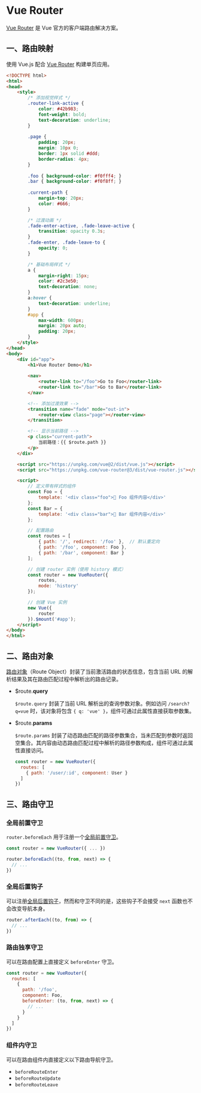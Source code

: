 # Vue Router

[Vue Router](https://router.vuejs.org/zh/) 是 Vue 官方的客户端路由解决方案。

## 一、路由映射

使用 Vue.js 配合 [Vue Router](https://v3.router.vuejs.org/zh/guide/) 构建单页应用。

```html
<!DOCTYPE html>
<html>
<head>
    <style>
        /* 添加视觉样式 */
        .router-link-active {
            color: #42b983;
            font-weight: bold;
            text-decoration: underline;
        }
        
        .page {
            padding: 20px;
            margin: 10px 0;
            border: 1px solid #ddd;
            border-radius: 4px;
        }
        
        .foo { background-color: #f0fff4; }
        .bar { background-color: #f0f8ff; }
        
        .current-path {
            margin-top: 20px;
            color: #666;
        }

        /* 过渡动画 */
        .fade-enter-active, .fade-leave-active {
            transition: opacity 0.3s;
        }
        .fade-enter, .fade-leave-to {
            opacity: 0;
        }

        /* 基础布局样式 */
        a {
            margin-right: 15px;
            color: #2c3e50;
            text-decoration: none;
        }
        a:hover {
            text-decoration: underline;
        }
        #app {
            max-width: 600px;
            margin: 20px auto;
            padding: 20px;
        }
    </style>
</head>
<body>
    <div id="app">
        <h1>Vue Router Demo</h1>
        
        <nav>
            <router-link to="/foo">Go to Foo</router-link>
            <router-link to="/bar">Go to Bar</router-link>
        </nav>

        <!-- 添加过渡效果 -->
        <transition name="fade" mode="out-in">
            <router-view class="page"></router-view>
        </transition>

        <!-- 显示当前路径 -->
        <p class="current-path">
            当前路径：{{ $route.path }}
        </p>
    </div>

    <script src="https://unpkg.com/vue@2/dist/vue.js"></script>
    <script src="https://unpkg.com/vue-router@3/dist/vue-router.js"></script>

    <script>
        // 定义带有样式的组件
        const Foo = { 
            template: '<div class="foo">🏮 Foo 组件内容</div>' 
        };
        const Bar = { 
            template: '<div class="bar">🎯 Bar 组件内容</div>' 
        };

        // 配置路由
        const routes = [
            { path: '/', redirect: '/foo' },  // 默认重定向
            { path: '/foo', component: Foo },
            { path: '/bar', component: Bar }
        ];

        // 创建 router 实例（使用 history 模式）
        const router = new VueRouter({
            routes,
            mode: 'history'
        });

        // 创建 Vue 实例
        new Vue({
            router
        }).$mount('#app');
    </script>
</body>
</html>
```

## 二、路由对象

[路由对象](https://v3.router.vuejs.org/zh/api/#%E8%B7%AF%E7%94%B1%E5%AF%B9%E8%B1%A1)（Route Object）封装了当前激活路由的状态信息，包含当前 URL 的解析结果及其在路由匹配过程中解析出的路由记录。

- $route.**query**

  `$route.query` 封装了当前 URL 解析出的查询参数对象。例如访问 `/search?q=vue` 时，该对象将包含 `{ q: 'vue' }`，组件可通过此属性直接获取参数集。

- $route.**params**

  `$route.params` 封装了动态路由匹配的路径参数集合，当未匹配到参数时返回空集合。其内容由动态路由匹配过程中解析的路径参数构成，组件可通过此属性直接访问。

  ```javascript
  const router = new VueRouter({
    routes: [
      { path: '/user/:id', component: User }
    ]
  })
  ```

## 三、路由守卫

### 全局前置守卫

`router.beforeEach` 用于注册一个[全局前置守卫](https://v3.router.vuejs.org/zh/guide/advanced/navigation-guards.html#%E5%85%A8%E5%B1%80%E5%89%8D%E7%BD%AE%E5%AE%88%E5%8D%AB)。

```javascript
const router = new VueRouter({ ... })

router.beforeEach((to, from, next) => {
  // ...
})
```

### 全局后置钩子

可以注册[全局后置钩子](https://v3.router.vuejs.org/zh/guide/advanced/navigation-guards.html#%E5%85%A8%E5%B1%80%E5%90%8E%E7%BD%AE%E9%92%A9%E5%AD%90)，然而和守卫不同的是，这些钩子不会接受 `next` 函数也不会改变导航本身。

```javascript
router.afterEach((to, from) => {
  // ...
})
```

### 路由独享守卫

可以在路由配置上直接定义 `beforeEnter` 守卫。

```javascript
const router = new VueRouter({
  routes: [
    {
      path: '/foo',
      component: Foo,
      beforeEnter: (to, from, next) => {
        // ...
      }
    }
  ]
})
```

### 组件内守卫

可以在路由组件内直接定义以下路由导航守卫。

- `beforeRouteEnter`
- `beforeRouteUpdate`
- `beforeRouteLeave`

